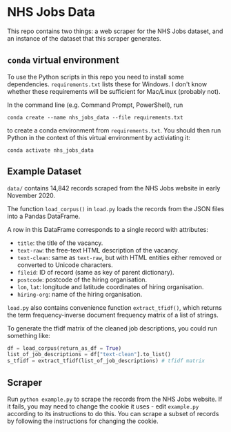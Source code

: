 # NHS Jobs Data

This repo contains two things: a web scraper for the NHS Jobs dataset, and an instance of the dataset that this scraper generates.

## `conda` virtual environment

To use the Python scripts in this repo you need to install some dependencies. `requirements.txt` lists these for Windows. I don't know whether these requirements will be sufficient for Mac/Linux (probably not).

In the command line (e.g. Command Prompt, PowerShell), run
```
conda create --name nhs_jobs_data --file requirements.txt
```
to create a conda environment from `requirements.txt`. You should then run Python in the context of this virtual environment by activiating it:
```
conda activate nhs_jobs_data
```

## Example Dataset

`data/` contains 14,842 records scraped from the NHS Jobs website in early November 2020.

The function `load_corpus()` in `load.py` loads the records from the JSON files into a Pandas DataFrame.

A row in this DataFrame corresponds to a single record with attributes:
* `title`: the title of the vacancy.
* `text-raw`: the free-text HTML description of the vacancy.
* `text-clean`: same as `text-raw`, but with HTML entities either removed or converted to Unicode characters.
* `fileid`: ID of record (same as key of parent dictionary).
* `postcode`: postcode of the hiring organisation.
* `lon`, `lat`: longitude and latitude coordinates of hiring organisation.
* `hiring-org`: name of the hiring organisation. 

`load.py` also contains convenience function `extract_tfidf()`, which returns the term frequency-inverse document frequency matrix of a list of strings.

To generate the tfidf matrix of the cleaned job descriptions, you could run something like:
```python
df = load_corpus(return_as_df = True)
list_of_job_descriptions = df["text-clean"].to_list()
s_tfidf = extract_tfidf(list_of_job_descriptions) # tfidf matrix
```

## Scraper

Run `python example.py` to scrape the records from the NHS Jobs website. If it fails, you may need to change the cookie it uses - edit `example.py` according to its instructions to do this. You can scrape a subset of records by following the instructions for changing the cookie.
